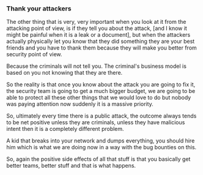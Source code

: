 ### Thank your attackers

The other thing that is very, very important when you look at it from the attacking point of view, is if they tell you about the attack, [and I know it might be painful when it is a leak or a document], but when the attackers actually physically let you know that they did something they are your best friends and you have to thank them because they will make you better from security point of view.

Because the criminals will not tell you. The criminal's business model is based on you not knowing that they are there.

So the reality is that once you know about the attack you are going to fix it, the security team is going to get a much bigger budget, we are going to be able to protect all these other things that we would love to do but nobody was paying attention now suddenly it is a massive priority.

So, ultimately every time there is a public attack, the outcome always tends to be net positive unless they are criminals, unless they have malicious intent then it is a completely different problem.

A kid that breaks into your network and dumps everything, you should hire him which is what we are doing now in a way with the bug bounties on this.

So, again the positive side effects of all that stuff is that you basically get better teams, better stuff and that is what happens.
